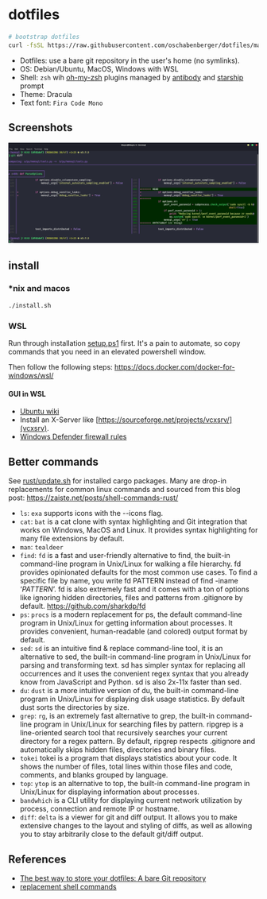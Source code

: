 # dotfiles

```bash
# bootstrap dotfiles
curl -fsSL https://raw.githubusercontent.com/oschabenberger/dotfiles/main/bootstrap | bash
```

- Dotfiles: use a bare git repository in the user's home (no symlinks).
- OS: Debian/Ubuntu, MacOS, Windows with WSL
- Shell: `zsh` wih [oh-my-zsh](https://ohmyz.sh) plugins managed by [antibody](https://getantibody.github.io/) and [starship](https://starship.rs) prompt
- Theme: Dracula
- Text font: `Fira Code Mono`

## Screenshots

![git diff with delta](img/diff.png)

## install

### *nix and macos

```bash
./install.sh
```

### WSL

Run through installation [setup.ps1](./wsl/setup.ps1) first.
It's a pain to automate, so copy commands that you need in an
elevated powershell window.

Then follow the following steps: <https://docs.docker.com/docker-for-windows/wsl/>

#### GUI in WSL

- [Ubuntu wiki](https://wiki.ubuntu.com/WSL#Running_Graphical_Applications)
- Install an X-Server like [https://sourceforge.net/projects/vcxsrv/](vcxsrv).
- [Windows Defender firewall rules](https://github.com/cascadium/wsl-windows-toolbar-launcher#firewall-rules)

## Better commands

See [rust/update.sh](./rust/update.sh) for installed cargo packages. Many are drop-in replacements for common linux commands and sourced from this blog post: <https://zaiste.net/posts/shell-commands-rust/>

- `ls`: `exa` supports icons with the --icons flag.
- `cat`: `bat` is a cat clone with syntax highlighting and Git integration that works on Windows, MacOS and Linux. It provides syntax highlighting for many file extensions by default.
- `man`: `tealdeer`
- `find`: `fd` is a fast and user-friendly alternative to find, the built-in command-line program in Unix/Linux for walking a file hierarchy. fd provides opinionated defaults for the most common use cases. To find a specific file by name, you write fd PATTERN instead of find -iname ‘*PATTERN*’. fd is also extremely fast and it comes with a ton of options like ignoring hidden directories, files and patterns from .gitignore by default. https://github.com/sharkdp/fd
- `ps`: `procs` is a modern replacement for ps, the default command-line program in Unix/Linux for getting information about processes. It provides convenient, human-readable (and colored) output format by default.
- `sed`: `sd` is an intuitive find & replace command-line tool, it is an alternative to sed, the built-in command-line program in Unix/Linux for parsing and transforming text. sd has simpler syntax for replacing all occurrences and it uses the convenient regex syntax that you already know from JavaScript and Python. sd is also 2x-11x faster than sed.
- `du`: `dust` is a more intuitive version of du, the built-in command-line program in Unix/Linux for displaying disk usage statistics. By default dust sorts the directories by size.
- `grep`: `rg`,  is an extremely fast alternative to grep, the built-in command-line program in Unix/Linux for searching files by pattern. ripgrep is a line-oriented search tool that recursively searches your current directory for a regex pattern. By default, ripgrep respects .gitignore and automatically skips hidden files, directories and binary files.
- `tokei` tokei is a program that displays statistics about your code. It shows the number of files, total lines within those files and code, comments, and blanks grouped by language.
- `top`: `ytop` is an alternative to top, the built-in command-line program in Unix/Linux for displaying information about processes.
- `bandwhich` is a CLI utility for displaying current network utilization by process, connection and remote IP or hostname.
- `diff`: `delta` is a viewer for git and diff output. It allows you to make extensive changes to the layout and styling of diffs, as well as allowing you to stay arbitrarily close to the default git/diff output.

## References

- [The best way to store your dotfiles: A bare Git repository](https://www.atlassian.com/git/tutorials/dotfiles)
- [replacement shell commands](https://zaiste.net/posts/shell-commands-rust/)
